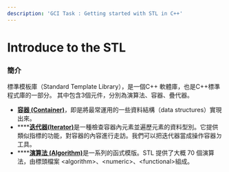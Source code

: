 ```yaml
---
description: 'GCI Task : Getting started with STL in C++'
---
```


# Introduce to the STL

### 簡介

標準模板庫（Standard Template Library），是一個C++ 軟體庫，也是C++標準程式庫的一部分。 其中包含3個元件，分別為演算法、容器、疊代器。

* [**容器 \(Container\)**](https://ncchen99.gitbook.io/ncc/container)，即是將最常運用的一些資料結構（data structures）實現出來。
* \*\*\*\*[**迭代器\(Iterator\)**](https://ncchen99.gitbook.io/ncc/iterater)是一種檢查容器內元素並遍歷元素的資料型別。它提供類似指標的功能，對容器的內容進行走訪。我們可以把迭代器當成操作容器ㄉ工具。
* \*\*\*\*[**演算法 \(Algorithm\)**](https://ncchen99.gitbook.io/ncc/algorithm)是一系列的函式模版。STL 提供了大概 70 個演算法，由標頭檔案 &lt;algorithm&gt;、&lt;numeric&gt;、&lt;functional&gt;組成。

 

 



